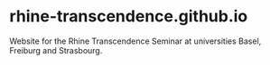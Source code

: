 # rhine-transcendence.github.io

Website for the Rhine Transcendence Seminar at universities Basel, Freiburg and Strasbourg.
